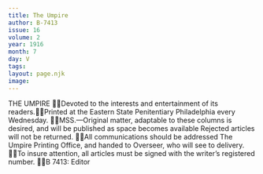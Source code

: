 ```yaml
---
title: The Umpire
author: B-7413
issue: 16
volume: 2
year: 1916
month: 7
day: V
tags:
layout: page.njk
image:
---
```

THE UMPIRE Devoted to the interests and entertainment of its readers.Printed at the Eastern State Penitentiary Philadelphia every Wednesday. MSS.—Original matter, adaptable to these columns is desired, and will be published as space becomes available Rejected articles will not be returned. All communications should be addressed The Umpire Printing Office, and handed to Overseer, who will see to delivery. To insure attention, all articles must be signed with the writer’s registered number. B 7413: Editor
